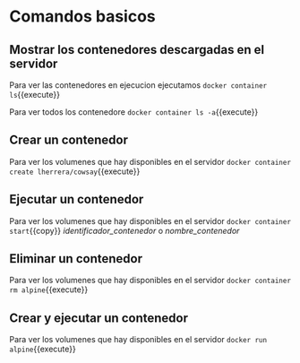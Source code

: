 # Comandos basicos

## Mostrar los contenedores descargadas en el servidor
Para ver las contenedores en ejecucion ejecutamos ``docker container ls``{{execute}}

Para ver todos los contenedore ``docker container ls -a``{{execute}}

## Crear un contenedor
Para ver los volumenes que hay disponibles en el servidor ``docker container create lherrera/cowsay``{{execute}}

## Ejecutar un contenedor
Para ver los volumenes que hay disponibles en el servidor ``docker container start``{{copy}} *identificador_contenedor* o *nombre_contenedor*

## Eliminar un contenedor
Para ver los volumenes que hay disponibles en el servidor ``docker container rm alpine``{{execute}}

## Crear y ejecutar un contenedor
Para ver los volumenes que hay disponibles en el servidor ``docker run alpine``{{execute}}
